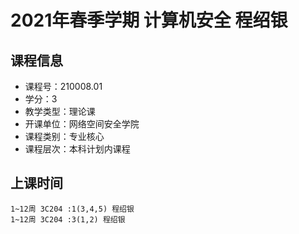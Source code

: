 # 2021年春季学期 计算机安全 程绍银






## 课程信息

- 课程号：210008.01
- 学分：3
- 教学类型：理论课
- 开课单位：网络空间安全学院
- 课程类别：专业核心
- 课程层次：本科计划内课程

## 上课时间

```
1~12周 3C204 :1(3,4,5) 程绍银
1~12周 3C204 :3(1,2) 程绍银
```

